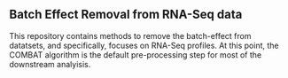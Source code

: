## Batch Effect Removal from RNA-Seq data
This repository contains methods to remove the batch-effect from datatsets, and specifically, focuses on RNA-Seq profiles. At this point, the COMBAT algorithm is the default pre-processing step for most of the downstream analyisis.
